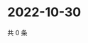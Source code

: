 # 2022-10-30

共 0 条

<!-- BEGIN WEIBO -->
<!-- 最后更新时间 Sun Oct 30 2022 03:13:29 GMT+0800 (China Standard Time) -->

<!-- END WEIBO -->
